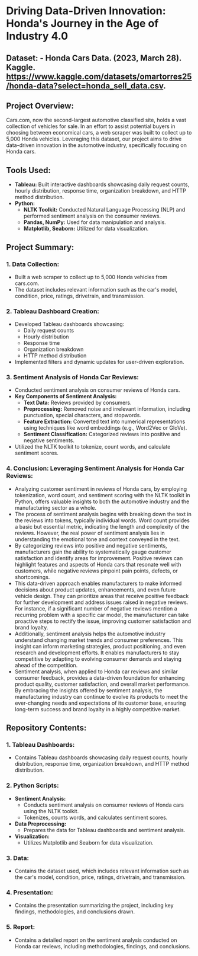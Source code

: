 # Driving Data-Driven Innovation: Honda's Journey in the Age of Industry 4.0

## Dataset: - Honda Cars Data. (2023, March 28). Kaggle. https://www.kaggle.com/datasets/omartorres25/honda-data?select=honda_sell_data.csv. 

## Project Overview:

Cars.com, now the second-largest automotive classified site, holds a vast collection of vehicles for sale. In an effort to assist potential buyers in choosing between economical cars, a web scraper was built to collect up to 5,000 Honda vehicles. Leveraging this dataset, our project aims to drive data-driven innovation in the automotive industry, specifically focusing on Honda cars.

## Tools Used:

- **Tableau:** Built interactive dashboards showcasing daily request counts, hourly distribution, response time, organization breakdown, and HTTP method distribution.
- **Python:**
  - **NLTK Toolkit:** Conducted Natural Language Processing (NLP) and performed sentiment analysis on the consumer reviews.
  - **Pandas, NumPy:** Used for data manipulation and analysis.
  - **Matplotlib, Seaborn:** Utilized for data visualization.
    
## Project Summary:

### 1. Data Collection:

- Built a web scraper to collect up to 5,000 Honda vehicles from cars.com.
- The dataset includes relevant information such as the car's model, condition, price, ratings, drivetrain, and transmission.

### 2. Tableau Dashboard Creation:

- Developed Tableau dashboards showcasing:
  - Daily request counts
  - Hourly distribution
  - Response time
  - Organization breakdown
  - HTTP method distribution
- Implemented filters and dynamic updates for user-driven exploration.

### 3. Sentiment Analysis of Honda Car Reviews:

- Conducted sentiment analysis on consumer reviews of Honda cars.
- **Key Components of Sentiment Analysis:**
  - **Text Data:** Reviews provided by consumers.
  - **Preprocessing:** Removed noise and irrelevant information, including punctuation, special characters, and stopwords.
  - **Feature Extraction:** Converted text into numerical representations using techniques like word embeddings (e.g., Word2Vec or GloVe).
  - **Sentiment Classification:** Categorized reviews into positive and negative sentiments.
- Utilized the NLTK toolkit to tokenize, count words, and calculate sentiment scores.

### 4. Conclusion: Leveraging Sentiment Analysis for Honda Car Reviews:

- Analyzing customer sentiment in reviews of Honda cars, by employing tokenization, word count, and sentiment scoring with the NLTK toolkit in Python, offers valuable insights to both the automotive industry and the manufacturing sector as a whole.
- The process of sentiment analysis begins with breaking down the text in the reviews into tokens, typically individual words. Word count provides a basic but essential metric, indicating the length and complexity of the reviews. However, the real power of sentiment analysis lies in understanding the emotional tone and context conveyed in the text.
- By categorizing reviews into positive and negative sentiments, manufacturers gain the ability to systematically gauge customer satisfaction and identify areas for improvement. Positive reviews can highlight features and aspects of Honda cars that resonate well with customers, while negative reviews pinpoint pain points, defects, or shortcomings.
- This data-driven approach enables manufacturers to make informed decisions about product updates, enhancements, and even future vehicle design. They can prioritize areas that receive positive feedback for further development and address issues raised in negative reviews. For instance, if a significant number of negative reviews mention a recurring problem with a specific car model, the manufacturer can take proactive steps to rectify the issue, improving customer satisfaction and brand loyalty.
- Additionally, sentiment analysis helps the automotive industry understand changing market trends and consumer preferences. This insight can inform marketing strategies, product positioning, and even research and development efforts. It enables manufacturers to stay competitive by adapting to evolving consumer demands and staying ahead of the competition.
- Sentiment analysis, when applied to Honda car reviews and similar consumer feedback, provides a data-driven foundation for enhancing product quality, customer satisfaction, and overall market performance. By embracing the insights offered by sentiment analysis, the manufacturing industry can continue to evolve its products to meet the ever-changing needs and expectations of its customer base, ensuring long-term success and brand loyalty in a highly competitive market.
   
## Repository Contents:

### 1. Tableau Dashboards:

- Contains Tableau dashboards showcasing daily request counts, hourly distribution, response time, organization breakdown, and HTTP method distribution.

### 2. Python Scripts:

- **Sentiment Analysis:**
  - Conducts sentiment analysis on consumer reviews of Honda cars using the NLTK toolkit.
  - Tokenizes, counts words, and calculates sentiment scores.
- **Data Preprocessing:**
  - Prepares the data for Tableau dashboards and sentiment analysis.
- **Visualization:**
  - Utilizes Matplotlib and Seaborn for data visualization.

### 3. Data:

- Contains the dataset used, which includes relevant information such as the car's model, condition, price, ratings, drivetrain, and transmission.

### 4. Presentation:

- Contains the presentation summarizing the project, including key findings, methodologies, and conclusions drawn.

### 5. Report:

- Contains a detailed report on the sentiment analysis conducted on Honda car reviews, including methodologies, findings, and conclusions.
